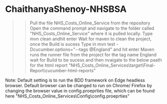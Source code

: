 # ChaithanyaShenoy-NHSBSA

>>Pull the file NHS_Costs_Online_Service from the repository
>>Open the command prompt and navigate to the folder called "NHS_Costs_Online_Service" where it is pulled locally. 
>>Type mvn clean andhit enter
>>Wait for maven to clean the project, once the Build is sucess
>>Type in mvn test -Dcucumber.options="--tags @England" and hit enter
>>Maven runs the runner file from the project for the tag name England
>>wait for Build to be sucess and then nvaigate to the below paath for the html report 
>> "NHS_Costs_Online_Services\target\Final-Report\cucumber-html-reports"

Note: Default setting is to run the BDD framework on Edge headless browser. 
Default browser can be changed to run on Chrome/ Firefox by changing the browser value in config.proeprties file, which can be found here "NHS_Costs_Online_Services\Config\config.proeprties"
